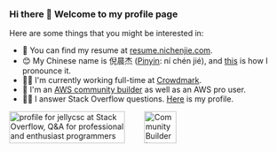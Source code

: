 ### Hi there 👋 Welcome to my profile page

Here are some things that you might be interested in:

- 📄 You can find my resume at [resume.nichenjie.com](https://resume.nichenjie.com).
- 😊 My Chinese name is 倪晨杰 ([Pinyin](https://en.wikipedia.org/wiki/Pinyin): ní chén jié), and [this](https://nichenjie.s3.amazonaws.com/nichenjie.m4a) is how I pronounce it.
- 👨‍💻 I'm currently working full-time at [Crowdmark](https://crowdmark.com/).
- 👷 I'm an [AWS community builder](https://aws.amazon.com/developer/community/community-builders/) as well as an AWS pro user.
- 🙋‍♂️ I answer Stack Overflow questions. [Here](https://stackoverflow.com/users/10692493/jellycsc) is my profile.

<a href="https://stackoverflow.com/users/10692493/jellycsc"><img src="https://stackoverflow.com/users/flair/10692493.png" width="208" height="58" alt="profile for jellycsc at Stack Overflow, Q&amp;A for professional and enthusiast programmers" title="profile for jellycsc at Stack Overflow, Q&amp;A for professional and enthusiast programmers"></a>
&nbsp; &nbsp; &nbsp; &nbsp; <a href="https://aws.amazon.com/developer/community/community-builders/"><img height="58" alt="Community Builder logo" src="https://user-images.githubusercontent.com/25379724/110136533-cd24a380-7d9d-11eb-9d12-6100768b95d9.png"></a>
